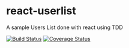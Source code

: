 # react-userlist
A sample Users List done with react using TDD

[![Build Status](https://travis-ci.org/manufarfaro/react-userlist.svg?branch=master)](https://travis-ci.org/manufarfaro/react-userlist)
[![Coverage Status](https://coveralls.io/repos/github/manufarfaro/react-userlist/badge.svg?branch=master)](https://coveralls.io/github/manufarfaro/react-userlist?branch=master)